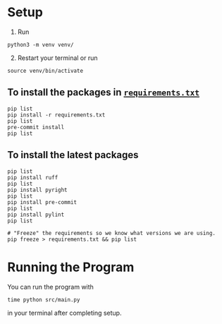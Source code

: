 # Setup

1.  Run

```
python3 -m venv venv/
```

2. Restart your terminal or run

```
source venv/bin/activate
```

## To install the packages in [`requirements.txt`](requirements.txt)

```
pip list
pip install -r requirements.txt
pip list
pre-commit install
pip list
```

## To install the latest packages

```
pip list
pip install ruff
pip list
pip install pyright
pip list
pip install pre-commit
pip list
pip install pylint
pip list

# "Freeze" the requirements so we know what versions we are using.
pip freeze > requirements.txt && pip list
```

# Running the Program

You can run the program with

```
time python src/main.py
```

in your terminal after completing setup.
